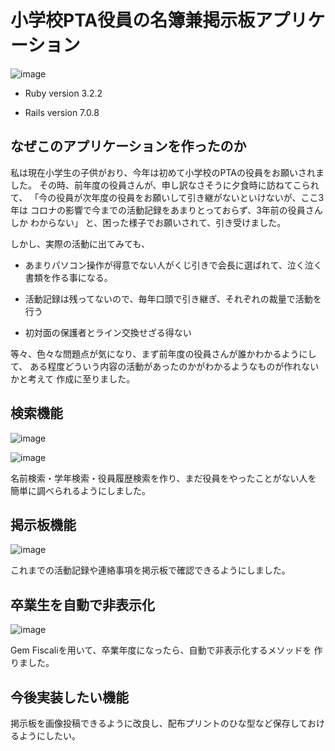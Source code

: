 # 小学校PTA役員の名簿兼掲示板アプリケーション

![image](https://github.com/kinakoricecake/bbs_chokuzen2/assets/157467116/48b03f3e-9fe6-4cb0-b00f-30144fc1ae9f)


* Ruby version 3.2.2

* Rails version 7.0.8

## なぜこのアプリケーションを作ったのか

私は現在小学生の子供がおり、今年は初めて小学校のPTAの役員をお願いされました。
その時、前年度の役員さんが、申し訳なさそうに夕食時に訪ねてこられて、
「今の役員が次年度の役員をお願いして引き継がないといけないが、ここ3年は
コロナの影響で今までの活動記録をあまりとっておらず、3年前の役員さんしか
わからない」
と、困った様子でお願いされて、引き受けました。

しかし、実際の活動に出てみても、

 * あまりパソコン操作が得意でない人がくじ引きで会長に選ばれて、泣く泣く
    書類を作る事になる。

* 活動記録は残ってないので、毎年口頭で引き継ぎ、それぞれの裁量で活動を行う

* 初対面の保護者とライン交換せざる得ない

等々、色々な問題点が気になり、まず前年度の役員さんが誰かわかるようにして、
ある程度どういう内容の活動があったのかがわかるようなものが作れないかと考えて
作成に至りました。

## 検索機能

![image](https://github.com/kinakoricecake/bbs_chokuzen2/assets/157467116/e1807cad-aafa-4acd-981c-ecbf8a9a3eaa)

![image](https://github.com/kinakoricecake/bbs_chokuzen2/assets/157467116/3abbd5f6-eabe-46f5-b456-0378e27910a5)


名前検索・学年検索・役員履歴検索を作り、まだ役員をやったことがない人を
簡単に調べられるようにしました。

## 掲示板機能

![image](https://github.com/kinakoricecake/bbs_chokuzen2/assets/157467116/56264a86-d324-4835-91c2-1a5f79bcbb26)


これまでの活動記録や連絡事項を掲示板で確認できるようにしました。

## 卒業生を自動で非表示化

![image](https://github.com/kinakoricecake/bbs_chokuzen2/assets/157467116/df4233df-52df-4d05-be93-9ad19713706f)


Gem Fiscaliを用いて、卒業年度になったら、自動で非表示化するメソッドを
作りました。

## 今後実装したい機能
掲示板を画像投稿できるように改良し、配布プリントのひな型など保存しておけるようにしたい。

